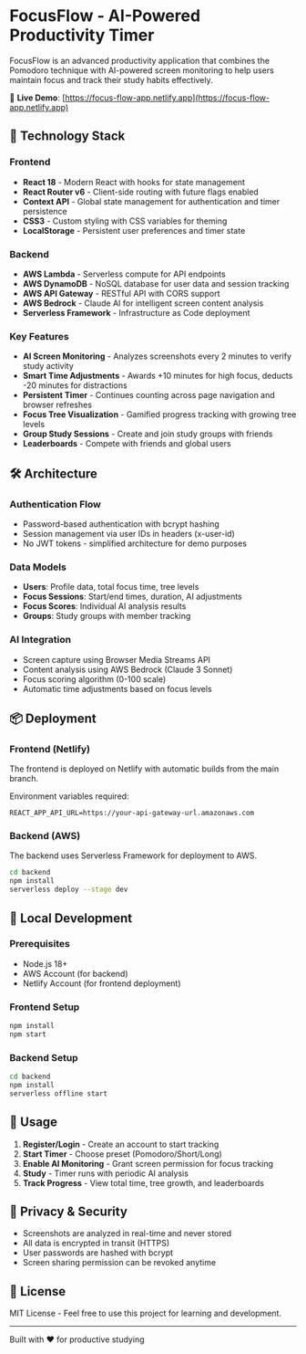 # FocusFlow - AI-Powered Productivity Timer

FocusFlow is an advanced productivity application that combines the Pomodoro technique with AI-powered screen monitoring to help users maintain focus and track their study habits effectively.

🔗 **Live Demo**: [https://focus-flow-app.netlify.app](https://focus-flow-app.netlify.app)

## 🚀 Technology Stack

### Frontend
- **React 18** - Modern React with hooks for state management
- **React Router v6** - Client-side routing with future flags enabled
- **Context API** - Global state management for authentication and timer persistence
- **CSS3** - Custom styling with CSS variables for theming
- **LocalStorage** - Persistent user preferences and timer state

### Backend
- **AWS Lambda** - Serverless compute for API endpoints
- **AWS DynamoDB** - NoSQL database for user data and session tracking
- **AWS API Gateway** - RESTful API with CORS support
- **AWS Bedrock** - Claude AI for intelligent screen content analysis
- **Serverless Framework** - Infrastructure as Code deployment

### Key Features
- **AI Screen Monitoring** - Analyzes screenshots every 2 minutes to verify study activity
- **Smart Time Adjustments** - Awards +10 minutes for high focus, deducts -20 minutes for distractions
- **Persistent Timer** - Continues counting across page navigation and browser refreshes
- **Focus Tree Visualization** - Gamified progress tracking with growing tree levels
- **Group Study Sessions** - Create and join study groups with friends
- **Leaderboards** - Compete with friends and global users

## 🛠️ Architecture

### Authentication Flow
- Password-based authentication with bcrypt hashing
- Session management via user IDs in headers (x-user-id)
- No JWT tokens - simplified architecture for demo purposes

### Data Models
- **Users**: Profile data, total focus time, tree levels
- **Focus Sessions**: Start/end times, duration, AI adjustments
- **Focus Scores**: Individual AI analysis results
- **Groups**: Study groups with member tracking

### AI Integration
- Screen capture using Browser Media Streams API
- Content analysis using AWS Bedrock (Claude 3 Sonnet)
- Focus scoring algorithm (0-100 scale)
- Automatic time adjustments based on focus levels

## 📦 Deployment

### Frontend (Netlify)
The frontend is deployed on Netlify with automatic builds from the main branch.

Environment variables required:
```
REACT_APP_API_URL=https://your-api-gateway-url.amazonaws.com
```

### Backend (AWS)
The backend uses Serverless Framework for deployment to AWS.

```bash
cd backend
npm install
serverless deploy --stage dev
```

## 🔧 Local Development

### Prerequisites
- Node.js 18+
- AWS Account (for backend)
- Netlify Account (for frontend deployment)

### Frontend Setup
```bash
npm install
npm start
```

### Backend Setup
```bash
cd backend
npm install
serverless offline start
```

## 📱 Usage

1. **Register/Login** - Create an account to start tracking
2. **Start Timer** - Choose preset (Pomodoro/Short/Long)
3. **Enable AI Monitoring** - Grant screen permission for focus tracking
4. **Study** - Timer runs with periodic AI analysis
5. **Track Progress** - View total time, tree growth, and leaderboards

## 🔐 Privacy & Security

- Screenshots are analyzed in real-time and never stored
- All data is encrypted in transit (HTTPS)
- User passwords are hashed with bcrypt
- Screen sharing permission can be revoked anytime

## 📄 License

MIT License - Feel free to use this project for learning and development.

---

Built with ❤️ for productive studying